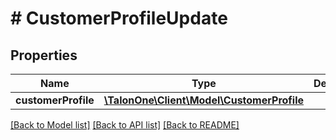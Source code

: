 # # CustomerProfileUpdate

## Properties

Name | Type | Description | Notes
------------ | ------------- | ------------- | -------------
**customerProfile** | [**\TalonOne\Client\Model\CustomerProfile**](CustomerProfile.md) |  | 

[[Back to Model list]](../../README.md#documentation-for-models) [[Back to API list]](../../README.md#documentation-for-api-endpoints) [[Back to README]](../../README.md)



